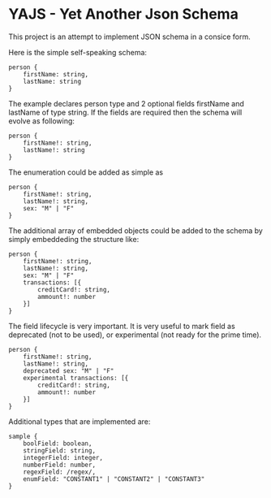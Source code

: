 # YAJS - Yet Another Json Schema
This project is an attempt to implement JSON schema in a consice form.

Here is the simple self-speaking schema:
```text
person {
    firstName: string,
    lastName: string
}
```
The example declares person type and 2 optional fields firstName and lastName of type string.
If the fields are required then the schema will evolve as following:
```text
person {
    firstName!: string,
    lastName!: string
}
```

The enumeration could be added as simple as
```text
person {
    firstName!: string,
    lastName!: string,
    sex: "M" | "F"
}
```

The additional array of embedded objects could be added to the schema by simply embeddeding the structure like:
```text
person {
    firstName!: string,
    lastName!: string,
    sex: "M" | "F"
    transactions: [{
        creditCard!: string,
        ammount!: number
    }]
}
```

The field lifecycle is very important. It is very useful to mark field as deprecated (not to be used), or experimental (not ready for the prime time).

```text
person {
    firstName!: string,
    lastName!: string,
    deprecated sex: "M" | "F"
    experimental transactions: [{
        creditCard!: string,
        ammount!: number
    }]
}
```

Additional types that are implemented are:
```text
sample {
    boolField: boolean,
    stringField: string,
    integerField: integer,
    numberField: number,
    regexField: /regex/,
    enumField: "CONSTANT1" | "CONSTANT2" | "CONSTANT3"
}
```

